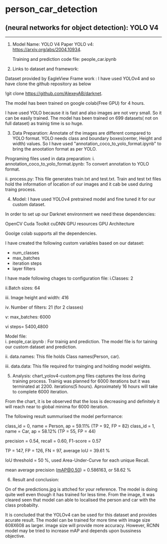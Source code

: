 # person_car_detection

## (neural networks for object detection): YOLO V4



--------------------------------------------------------------------------

1. Model Name: YOLO V4
   Paper YOLO v4: https://arxiv.org/abs/2004.10934.
   
   
   Training and prediction code file: people_car.ipynb

2. Links to dataset and framework:

  Dataset provided by EagleView
  Frame work : I have used YOLOv4 and so have clone the github repository as below
  
  !git clone https://github.com/AlexeyAB/darknet.
   
  The model has been trained on google colab(Free GPU) for 4 hours. 

I have used YOLO because it is fast and also images are not very small. So it can be easily trained. 
The model has been trained on 699 datasets( not on full dataset) as trainig time is so huge. 


3. Data Preparation:
Annotate of the images are different compared to YOLO format. YOLO needs class and boundary boxes(center, Height and width) values.
So I have used "annotation_coco_to_yolo_format.ipynb" to bring the anootation format as per YOLO. 

Programing files used in data preparation:
i. annotation_coco_to_yolo_format.ipynb: To convert annotation to YOLO format.

ii. process.py: This file generates train.txt and test.txt. Train and test txt files hold the information of location of our images and it cab be used during traing process.

4. Model:
I have used YOLOv4 pretrained model and fine tuned it for our custom dataset. 

In order to set up our Darknet environment we need these dependencies:

OpenCV
Cuda Toolkit
cuDNN
GPU resources
GPU Architecture

Goolge colab supports all the dependencies. 


I have created the following custom variables based on our dataset:

- num_classes
- max_batches 
- iteration steps
- layer filters

I have made following chages to configuration file:
i.Classes: 2

ii.Batch sizes: 64

iii. Image height and width: 416

iv. Number of filters: 21 (for 2 classes)

v: max_batches: 6000

vi  steps= 5400,4800

Model file:  
i. people_car.ipynb : For trainig and prediction.
The model file is for taining our custom dataset and prediction.

ii. data.names: This file holds Class names(Person, car).

iii. data.data: This file required for trainging and holding model weights.  

5. Analysis:
chart_yolov4-custom.png files captures the loss during training process. Trainig was planned for 6000 iterations but it was terminated at 2200.
iterations(5 hours). Aproximately 16 hours will take to complete 6000 iteration.  

From the chart, it is be observed that the loss is decreasing and definitely it will reach near to global minima for 6000 iteration. 

The following result summurised the model performance: 

class_id = 0, name = Person, ap = 59.11%  (TP = 92, FP = 82) 
class_id = 1, name = Car, ap = 58.12%   	 (TP = 55, FP = 44) 

precision = 0.54, recall = 0.60, F1-score = 0.57

TP = 147, FP = 126, FN = 97, average IoU = 39.61 %

IoU threshold = 50 %, used Area-Under-Curve for each unique Recall.

mean average precision (mAP@0.50) = 0.586163, or 58.62 % 

6. Result and conclusion:

On of the predictions.jpg is attched for your reference. The model is doing quite well even though it has trained for less time. From 
the image, it was cleared seen that model can able to localised the person and car with the class probabilty. 

It is concluded that the YOLOv4 can be used for this dataset and provides acurate result. The model can be trained for more time with image size 608X608 as larger.
image size will provide more accuracy. However, RCNN model  may be tried to increase mAP and depends upon bussiness objective. 
